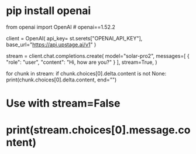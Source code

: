 # pip install openai
 
from openai import OpenAI # openai==1.52.2
 
client = OpenAI(
    api_key= st.serets["OPENAI_API_KEY"],
    base_url="https://api.upstage.ai/v1"
)
 
stream = client.chat.completions.create(
    model="solar-pro2",
    messages=[
        {
            "role": "user",
            "content": "Hi, how are you?"
        }
    ],
    stream=True,
)
 
for chunk in stream:
    if chunk.choices[0].delta.content is not None:
        print(chunk.choices[0].delta.content, end="")
 
# Use with stream=False
# print(stream.choices[0].message.content)